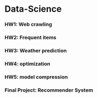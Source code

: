 # Data-Science
### HW1: Web crawling
### HW2: Frequent items
### HW3: Weather prediction
### HW4: optimization
### HW5: model compression
### Final Project: Recommender System
